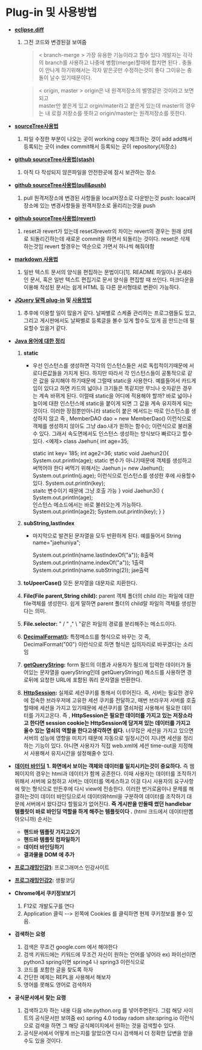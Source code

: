 Plug-in 및 사용방법
===

*  **[eclipse.diff](http://mainia.tistory.com/1273)**
    1. 그전 코드와 변경된걸 보여줌
        > < branch-merge >
가장 유용한 기능이라고 할수 있다
개발자는 각각의 branch를 사용하고 나중에 병함(merge)할때에 합치면 된다 . 충돌이 안나게 하기위해서는 각자 맡은곳만 수정하는것이 좋다 그이유는 충돌이 날수 있기때문이다.

        >< origin, master >
origin은 내 원격저장소의 별명같은 것이라고 보면 되고  
master만  붙은게 있고 orgin/mater라고 붙은게 있는데 master의 경우는 내 로컬 저장소를 뜻하고 origin/master는 원격저장소를 뜻한다.


* **[sourceTree사용법](https://www.evernote.com/shard/s3/sh/128acb97-d3c5-4eda-aa1b-c71ecd2f3a15/54a14ebd5d4ce7507bf78e5af640d0e9)**
  1. 파일 수정한 부분이 나오는 곳이 working copy 체크하는 것이 add  add해서 등록되는 곳이 index  commit해서 등록되는 곳이 repository(저장소)
* **[github sourceTree사용법(stash)](https://opentutorials.org/course/1492/8121)**
  1. 아직 다 작성되지 않은파일을 안전한곳에 잠시 보관하는 장소

* **[github sourceTree사용법(pull&push)](https://opentutorials.org/course/1492/8117)**
  1. pull 원격저장소에 변경된 사항들을 local저장소로 다운받는것
push: loacal저장소에 있는 변경사항들을 원격저장소로 올리리는것을 push

* **[github sourceTree사용법(revert)](https://opentutorials.org/course/1492/8044)**
  1. reset과 revert가 있는데 reset과revetr의 차이는 revert의 경우는 원래 상태로 되돌리긴하는데 새로운 commit을 하면서 되돌리는 것이다. reset은 삭제 하는것임
revert 할경우는 역순으로 가면서 하나씩 해줘야함

* **[markdown 사용법](https://www.evernote.com/shard/s3/sh/128acb97-d3c5-4eda-aa1b-c71ecd2f3a15/54a14ebd5d4ce7507bf78e5af640d0e9)**
  1. 일반 텍스트 문서의 양식을 편집하는 문법이다[1]. README 파일이나 온새라인 문서, 혹은 일반 텍스트 편집기로 문서 양식을 편집할 때 쓰인다. 마크다운을 이용해 작성된 문서는 쉽게 HTML 등 다른 문서형태로 변환이 가능하다.
* **[JQuery 달력  plug-in](https://translate.google.co.kr/translate?hl=ko&sl=en&u=https://www.jqueryscript.net/tags.php%3F/Calendar/&prev=search) 및 [사용방법](http://iwbtbitj.tistory.com/98)**
  1. 추후에 이용할 일이 많을거 같다. 날짜별로 스케쥴 관리하는 프로그램들도 있고, 그리고 게시판에서도 날짜별로 등록글을 볼수 있게 할수도 있게 끔 만드는데 필요할수 있을거 같다.
* **[Java  용어에 대한 정리 ](http://rockdrumy.tistory.com/214)**
  1. **static**
      * 우선 인스턴스를 생성하면 각각의 인스턴스들은 서로 독립적이기때문에 서로다른값들을 가지게 된다. 하지만 따라서 각 인스턴스들이 공통적으로 같은 값을 유지해야 하기때문에 그럴때 static을 사용한다.
      예를들어서 카드게임이 있다고 하면 카드의 넓이나 크기들은 똑같지만 무늬나 숫자같은 경우는 계속 바뀌게 된다. 이럴때  static을 어디에 적용해야 할까? 바로 넓이나 높이에 대한 인스턴스에 static을 붙이게 되면  그 값을 계속 유지하게 되는 것이다.  이러한 장점뿐만아니라 static이 붙은 메서드는 따로 인스턴스를 생성하지 않고  즉 , MemberDAO dao = new MemberDao() 이런식으로 객체를 생성하지 않아도 그냥 dao.내가 원하는 함수(); 이런식으로 불러올수 있다.
      그래서 속도면에서도  인스턴스 생성하는 방식보다 빠르다고 할수 있다.
<예제>
        class Jaehun{
        int age=35;

        static int key= 185;
        int age2=36;
        static void Jaehun2(){
        System.out.println(age);
        static 변수가 아니기때문에 객체를 생성하고 써먹어야 한다 써먹기 위해서는
        Jaehun j= new Jaehun();
        System.out.println(j.age);
        이런식으로 인스턴스를 생성한 후에 사용할수 있다.
        System.out.println(key);  
        staitc 변수이기 때문에 그냥 호출 가능
        }
        void Jaehun3() {
        System.out.println(age);  
        인스턴스 메소드에서는 바로 불러오는게 가능하다.
        System.out.println(age2);
        System.out.println(key);
        	}
        }
  2. **subString,lastIndex**
      *  마지막으로 발견된 문자열을 모두 반환하게 된다. 예를들어서
            String name="jaehuniya";

            System.out.println(name.lastIndexOf("a"));  8출력
            System.out.println(name.indexOf("a"));  1출력
            System.out.println(name.subString(2));  jae출력

  3. **toUpeerCase()** 모든 문자열을 대문자로 치환한다.
  4. **File(File parent,String child):** parent 객체 폴더의 child 라는 파일에 대한 file객체를 생성한다. 쉽게 말하면 parent 폴더의 child랄 파일의 객체를 생성한다는 의미.
  5. **File.selector:** " / " ," \ "같은 파일의 경로를 분리해주는 메소드이다.
  6. **[DecimalFormat()](http://javafactory.tistory.com/1225):** 특정메소드를  형식으로 바꾸는 것 즉, DecimalFormat("00") 이런식으로 하면 형식은 십의자리로 바꾸겠다는 소리임
  7. **[getQueryString](https://way2java.com/servlets/request-getquerystring-method-example-servlets/):** form 필드의 이름과 사용자가 필드에 입력한 데이터가 들어있는 문자열을 queryString인데 getQueryString() 메소드를 사용하면 경로뒤에 요청한 URL에 포함된 쿼리 문자열을 반환한다.
  8. **[HttpSession](http://genesis8.tistory.com/220):** 실제로 세션쿠키를 통해서 이루어진다. 즉, 서버는 필요한 경우에 접속한 브라우저에 고유한 세션 쿠키를 전달하고, 매번 브라우저 서버를 호출할때에 세션을 가지고 있기때문에 세션쿠키를 열쇠처럼 사용해서 필요한 데이터를 가지고온다. 즉 , **HttpSession은 필요한 데이터를 가지고 있는 저장소라고 한다면 session cookie는 HttpSession에 담겨져 있는 데이터를 가지고 올수 있는 열쇠의 역할을 한다고생각하면 쉽다.** 너무많은 세션을 가지고 있으면 서버의 성능에 영향을 미치기 때문에 자동으로 일정시간이 지나면 세션을 정리하는 기능이 있다. 아니면 사용자가 직접 web.xml에 세션 time-out을 지정해서 사용해서 유지시간을 설정해줄수 있다.

* **[데이터 바인딩](https://m.blog.naver.com/PostView.nhn?blogId=yjkang23&logNo=80040165420&proxyReferer=https%3A%2F%2Fwww.google.co.kr%2F)**
    **1. 화면에서 보이는 객체와 데이터를 일치시키는것이 중요하다.**
  즉 웹페이지의 경우는 html과 데이터가 함께 공존한다. 이때 사용자는 데이터를 조작하기 위해서 서버에 요청하고 서버는 데이터를 엑세스하고 이걸 다시 사용자의 요구사항에 맞는 형식으로 만든후에 다시 view에 전송한다. 이러한 번거로움이나 문제를 해결하는것이 데이터 바인딩으로서 데이터와html을 구분하여 데이터를 조작하기 대문에 서버에서 왔다갔다 할필요가 없어진다. **즉 게시판을 만들때 썼던 handlebar 템플릿이 바로 바인딩 역할을 하게 해주는 템플릿이다 .** (html 크드에서 데이터만뽑아오니까)
  순서는
  * **핸드바 템플릿 가지고오기**
  * **핸드바 템플릿 컴파일하기**
  * **데이터 바인딩하기**
  * **결과물을 DOM 에 추가**
* **[프로그래밍인강1](https://programmers.co.kr/learn/courses/2):**  프로그래머스 인강사이트
* **[프로그래밍인강2](https://opentutorials.org/course/1):** 생활코딩
* **Chrome에서 쿠키정보보기**
  1.  F12로 개발도구를 연다
  2. Application 클릭 --> 왼쪽에 Cookies 를 클릭하면 현제 쿠키정보를 볼수 있음.

* **검색하는 요령**
  1. 검색은 무조건 google.com 에서 해야한다
  2. 검색 키워드에는 키워드에 무조건 자신이 원하는 언어를 넣어라
    ex) 파이선이면 python3  spring이면 spring4 나 spring3 이런식으로
  3. 코드를 포함한 글을 찾도록 하자
  4. 간단한 예제는 REPL을 사용해서 해보자
  5. 영어를 못해도 영어로 검색하자

* **공식문서에서 찾는 요령**
  1. 검색하고자 하는 내용 다음 site:python.org 를 넣어주면된다. 그럼 해당 사이트의 공식문서만 보여줌
  ex) spring 4.0 today radom site:spring.io 이런식으로 검색을 하면 그 해당 공식페이지에서 원하는 것을 검색할수 있다.
  2. 공식문서에서 어떻게 쓰는지를 알았으면 다시 검색해서 더 정확한 답변을 얻을수도 있을 것이다.
